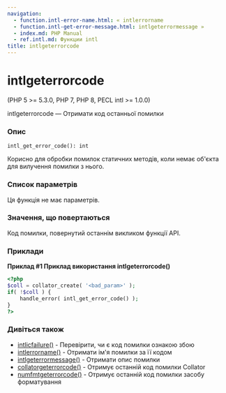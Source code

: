 ```yaml
---
navigation:
  - function.intl-error-name.html: « intlerrorname
  - function.intl-get-error-message.html: intlgeterrormessage »
  - index.md: PHP Manual
  - ref.intl.md: Функции intl
title: intlgeterrorcode
---
```

# intlgeterrorcode

(PHP 5 >= 5.3.0, PHP 7, PHP 8, PECL intl >= 1.0.0)

intlgeterrorcode — Отримати код останньої помилки

### Опис

```methodsynopsis
intl_get_error_code(): int
```

Корисно для обробки помилок статичних методів, коли немає об'єкта для вилучення помилки з нього.

### Список параметрів

Ця функція не має параметрів.

### Значення, що повертаються

Код помилки, повернутий останнім викликом функції API.

### Приклади

**Приклад #1 Приклад використання **intlgeterrorcode()****

```php
<?php
$coll = collator_create( '<bad_param>' );
if( !$coll ) {
    handle_error( intl_get_error_code() );
}
?>
```

### Дивіться також

-   [intlісfailure()](function.intl-is-failure.html) - Перевірити, чи є код помилки ознакою збою
-   [intlerrorname()](function.intl-error-name.html) - Отримати ім'я помилки за її кодом
-   [intlgeterrormessage()](function.intl-get-error-message.html) - Отримати опис помилки
-   [collatorgeterrorcode()](collator.geterrorcode.md) - Отримує останній код помилки Collator
-   [numfmtgeterrorcode()](numberformatter.geterrorcode.md) - Отримує останній код помилки засобу форматування

